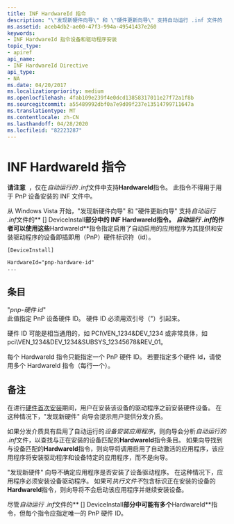 ```yaml
---
title: INF HardwareId 指令
description: "\"发现新硬件向导\" 和 \"硬件更新向导\" 支持自动运行 .inf 文件的 [DeviceInstall] 部分中的 INF HardwareId 指令。"
ms.assetid: aceb4db2-ae00-47f3-994a-49541437e260
keywords:
- INF HardwareId 指令设备和驱动程序安装
topic_type:
- apiref
api_name:
- INF HardwareId Directive
api_type:
- NA
ms.date: 04/20/2017
ms.localizationpriority: medium
ms.openlocfilehash: 4fab109e239f4e0dcd13858317011e27f72a1f8b
ms.sourcegitcommit: a55489992dbf0a7e9d09f237e13514799711647a
ms.translationtype: MT
ms.contentlocale: zh-CN
ms.lasthandoff: 04/28/2020
ms.locfileid: "82223287"
---
```

# <a name="inf-hardwareid-directive"></a>INF HardwareId 指令


**请注意**  ，仅在*自动运行的 .inf*文件中支持**HardwareId**指令。 此指令不得用于用于 PnP 设备安装的 INF 文件中。

 

从 Windows Vista 开始，"发现新硬件向导" 和 "硬件更新向导" 支持*自动运行 .inf*文件的** \[\] DeviceInstall**部分中的 INF **HardwareId**指令。 *自动运行 .inf*的作者可以使用这些**HardwareId**指令指定启用了自动启用的应用程序为其提供和安装驱动程序的设备即插即用（PnP）硬件标识符（id）。

```inf
[DeviceInstall] 
 
HardwareId="pnp-hardware-id"
...
```

## <a name="entries"></a>条目


<a href="" id="-pnp-hardware-id-"></a>"*pnp-硬件 id*"  
此值指定 PnP 设备硬件 ID。 硬件 ID 必须用双引号（"）引起来。

硬件 ID 可能是相当通用的，如 PCI\\VEN_1234&DEV_1234 或非常具体，如 pci\\VEN_1234&DEV_1234&SUBSYS_12345678&REV_01。

每个 HardwareId 指令只能指定一个 PnP 硬件 ID。 若要指定多个硬件 Id，请使用多个 HardwareId 指令（每行一个）。

<a name="remarks"></a>备注
-------

在进行[硬件首次安装](hardware-first-installation.md)期间，用户在安装该设备的驱动程序之前安装硬件设备。 在这种情况下，"发现新硬件" 向导会提示用户提供分发介质。

如果分发介质具有启用了自动运行的*设备安装应用程序*，则向导会分析*自动运行的 .inf*文件，以查找与正在安装的设备匹配的**HardwareId**指令条目。 如果向导找到与设备匹配的**HardwareId**指令，则向导将调用启用了自动激活的应用程序，该应用程序将安装驱动程序和设备特定的应用程序，而不是向导。

"发现新硬件" 向导不确定应用程序是否安装了设备驱动程序。 在这种情况下，应用程序必须安装设备驱动程序。 如果可*执行文件不*包含标识正在安装的设备的**HardwareId**指令，则向导将不会启动该应用程序并继续安装设备。

尽管*自动运行 .inf*文件的** \[\] DeviceInstall**部分中可能有多个**HardwareId**指令，但每个指令应指定唯一的 PnP 硬件 ID。

 

 





